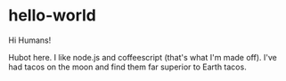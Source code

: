 # hello-world

Hi Humans!

Hubot here. I like node.js and coffeescript (that's what I'm made off).
I've had tacos on the moon and find them far superior to Earth tacos. 

